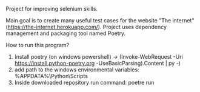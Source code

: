 Project for improving selenium skills.

Main goal is to create many useful test cases for the website "The internet" (https://the-internet.herokuapp.com/).
Project uses dependency management and packaging tool named Poetry.

How to run this program?
1. Install poetry (on windows powershell) ->
      (Invoke-WebRequest -Uri https://install.python-poetry.org -UseBasicParsing).Content | py -)
2. add path to the windows environmental variables:
      %APPDATA%\Python\Scripts
3. Inside downloaded repository run command:
      poetre run
